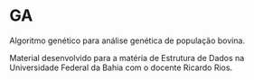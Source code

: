 GA
==

Algoritmo genético para análise genética de população bovina.

Material desenvolvido para a matéria de Estrutura de Dados na Universidade Federal da Bahia com o docente Ricardo Rios.
